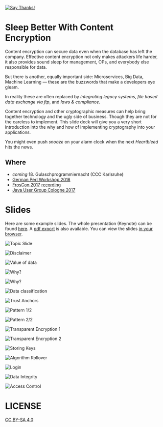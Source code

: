 [![Say Thanks!](https://img.shields.io/badge/Say%20Thanks-!-1EAEDB.svg)](https://saythanks.io/to/neuhalje)

Sleep Better With Content Encryption
======================================

Content encryption can secure data even when the database has left the company. Effective content encryption not only makes attackers life harder, it also provides sound sleep for management, OPs, and everybody else responsible for data.

But there is another, equally important side:
Microservices, Big Data, Machine Learning — these are the buzzwords that make a developers eye gleam.

In reality these are often replaced by _Integrating legacy systems_, _file based data exchange via ftp_, and _laws & compliance_.

Content encryption and other cryptographic measures can help bring together technology and the ugly side of business. Though they are not for the careless to implement. This slide deck will give you a very short introduction into the why and how of implementing cryptography into your applications.

You might even push _snooze_ on your alarm clock when the next _Heartbleed_ hits the news.


Where
-----
* _coming_ 18. Gulaschprogrammiernacht (CCC Karlsruhe)
* [German Perl Workshop 2018](http://act.yapc.eu/gpw2018/talk/7310)
* [FrosCon 2017](https://programm.froscon.de/2017/events/1912.html) [recording](https://media.ccc.de/v/froscon2017-1912-practical_content_encryption)
* [Java User Group Cologne 2017](https://www.xing.com/events/jugc-schlafen-inhaltsverschlusselung-1803807)

Slides
==========

Here are some example slides. The whole presentation (Keynote) can be found [here](./slides/Neuhalfen_Content-Encryption.key). A [pdf export](./_exports/Neuhalfen_Content-Encryption.pdf) is also available. You can view the slides [in your browser](https://neuhalje.github.io/presentation_content-encryption/).


![Topic Slide](README.inc/Neuhalfen_Content-Encryption.001.jpeg)

![Disclaimer](README.inc/Neuhalfen_Content-Encryption.005.jpeg)

![Value of data](README.inc/Neuhalfen_Content-Encryption.006.jpeg)

![Why?](README.inc/Neuhalfen_Content-Encryption.013.jpeg)

![Why?](README.inc/Neuhalfen_Content-Encryption.014.jpeg)

![Data classification](README.inc/Neuhalfen_Content-Encryption.030.jpeg)

![Trust Anchors](README.inc/Neuhalfen_Content-Encryption.037.jpeg)

![Pattern 1/2](README.inc/Neuhalfen_Content-Encryption.125.jpeg)

![Pattern 2/2](README.inc/Neuhalfen_Content-Encryption.126.jpeg)

![Transparent Encryption 1](README.inc/Neuhalfen_Content-Encryption.048.jpeg)

![Transparent Encryption 2](README.inc/Neuhalfen_Content-Encryption.061.jpeg)

![Storing Keys](README.inc/Neuhalfen_Content-Encryption.074.jpeg)

![Algorithm Rollover](README.inc/Neuhalfen_Content-Encryption.083.jpeg)

![Login](README.inc/Neuhalfen_Content-Encryption.075.jpeg)

![Data Integrity](README.inc/Neuhalfen_Content-Encryption.093.jpeg)

![Access Control](README.inc/Neuhalfen_Content-Encryption.110.jpeg)

LICENSE
=========

[CC BY-SA 4.0](https://creativecommons.org/licenses/by-sa/4.0/)

